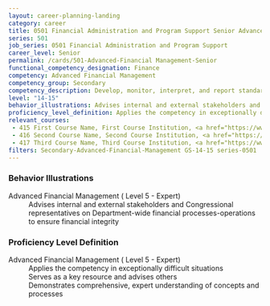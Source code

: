 ```yaml
---
layout: career-planning-landing
category: career
title: 0501 Financial Administration and Program Support Senior Advanced Financial Management
series: 501
job_series: 0501 Financial Administration and Program Support
career_level: Senior
permalink: /cards/501-Advanced-Financial Management-Senior
functional_competency_designation: Finance
competency: Advanced Financial Management
competency_group: Secondary
competency_description: Develop, monitor, interpret, and report standardized processes-operations to ensure transparency and compliance with financial statutory, regulatory, and leadership guidance with the intent of promoting effectiveness and accountability
level: "14-15"
behavior_illustrations: Advises internal and external stakeholders and Congressional representatives on Department-wide financial processes-operations to ensure financial integrity
proficiency_level_definition: Applies the competency in exceptionally difficult situations ? Serves as a key resource and advises others ? Demonstrates comprehensive, expert understanding of concepts and processes
relevant_courses: 
 - 415 First Course Name, First Course Institution, <a href="https://www.cfo.gov">www.cfo.gov</a>
 - 416 Second Course Name, Second Course Institution, <a href="https://www.cfo.gov">www.cfo.gov</a>
 - 417 Third Course Name, Third Course Institution, <a href="https://www.cfo.gov">www.cfo.gov</a>
filters: Secondary-Advanced-Financial-Management GS-14-15 series-0501
---
```


<div class="desktop:grid-col-6 margin-y-205">
  <div class="border-top-05 bg-white padding-2 shadow-5 height-full members-hover border-1px border-gray-30 border-top-orange radius-lg">
    <h3>Behavior Illustrations</h3>
    <dl class="text-base"><dt>Advanced Financial Management ( Level 5 - Expert)</dt><dd>Advises internal and external stakeholders and Congressional representatives on Department-wide financial processes-operations to ensure financial integrity</dd></dl>
  </div>
</div>
<div class="desktop:grid-col-6 margin-y-205">
  <div class="border-top-05 bg-white padding-2 shadow-5 height-full members-hover border-1px border-gray-30 border-top-orange radius-lg">
    <h3>Proficiency Level Definition</h3>
    <dl class="text-base"><dt>Advanced Financial Management ( Level 5 - Expert)</dt><dd>Applies the competency in exceptionally difficult situations </dd><dd> Serves as a key resource and advises others </dd><dd> Demonstrates comprehensive, expert understanding of concepts and processes</dd></dl>
  </div>
</div>